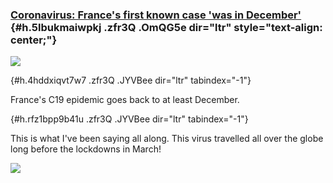 
### [Coronavirus: France's first known case 'was in December'](https://www.google.com/url?q=https%3A%2F%2Fwww.bbc.com%2Fnews%2Fworld-europe-52526554&sa=D&sntz=1&usg=AFQjCNH8DaqsvXEFzMg90wrIYnOyO8iSaQ) {#h.5lbukmaiwpkj .zfr3Q .OmQG5e dir="ltr" style="text-align: center;"}

[![](https://lh5.googleusercontent.com/S1FzdnZ6IDAPCZC0HSE9_go9EnU6tlQyFspTZNB9ff4jzIcf1LsFCM4JkF8AC5_3SBP7MoNkM_5fPFqn7WXsw7fTBu5ohXZO_elJvAqgzfzg19HbVTo=w1280)](https://www.google.com/url?q=https%3A%2F%2Fredcap.med.usc.edu%2Fsurveys%2F%3Fs%3DJ7KEL4YTKT&sa=D&sntz=1&usg=AFQjCNGgmJPVlIxKzdq9Pd16K5HC0kstRQ)

 {#h.4hddxiqvt7w7 .zfr3Q .JYVBee dir="ltr" tabindex="-1"}

[](#h.4hddxiqvt7w7)

France's C19 epidemic goes back to at least December.

 {#h.rfz1bpp9b41u .zfr3Q .JYVBee dir="ltr" tabindex="-1"}

[](#h.rfz1bpp9b41u)

This is what I've been saying all along. This virus travelled all over
the globe long before the lockdowns in March!

![](https://lh3.googleusercontent.com/h5cZH6sTzFZjY98AjhQ5EklU5L-it4-c9ZkYmKNLfggDjYjfNM9O1dqO1v66T4EDmrcsXBEVvDx-iVD5Mzt7UcUf59ymGX0k6Vs0A3_vddsKe8JFlgEG=w1280)
